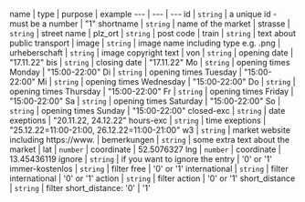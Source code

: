 name | type | purpose | example
--- | --- | ---
id | `string` | a unique id - must be a number  | "1"
shortname | `string` | name of the market  | 
strasse | `string` | street name  | 
plz_ort | `string` | post code  | 
train | `string` | text about public transport  | 
image | `string` | image name including type e.g. .png  | 
urheberschaft | `string` | image copyright text  | 
von | `string` | opening date  |  "17.11.22"
bis | `string` | closing date  |  "17.11.22"
Mo | `string` | opening times Monday  |  "15:00-22:00"
Di | `string` | opening times Tuesday  |  "15:00-22:00"
Mi | `string` | opening times Wednesday  |  "15:00-22:00"
Do | `string` | opening times Thursday  | "15:00-22:00"
Fr | `string` | opening times Friday  |  "15:00-22:00"
Sa | `string` | opening times Saturday  |  "15:00-22:00"
So | `string` | opening times Sunday  |  "15:00-22:00"
closed-exc | `string` | date exeptions  |  "20.11.22, 24.12.22"
hours-exc | `string` | time exeptions | "25.12.22=11:00-21:00, 26.12.22=11:00-21:00"
w3 | `string` | market website including https://www.  | 
bemerkungen | `string` | some extra text about the market  | 
lat | `number` | coordinate | 52.5076327
lng | `number` | coordinate | 13.45436119
ignore | `string` | if you want to ignore the entry |  '0' or '1' 
immer-kostenlos | `string` | filter free |  '0' or '1' 
international | `string` | filter international |  '0' or '1' 
action | `string` | filter action |  '0' or '1' 
short_distance | `string` | filter short_distance: '0' | '1'